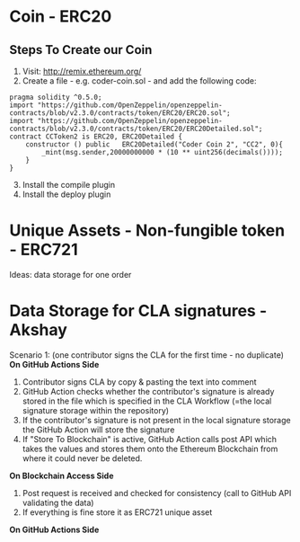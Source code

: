 # Coin - ERC20

## Steps To Create our Coin

1. Visit: http://remix.ethereum.org/
2. Create a file - e.g. coder-coin.sol - and add the following code:

```
pragma solidity ^0.5.0;
import "https://github.com/OpenZeppelin/openzeppelin-contracts/blob/v2.3.0/contracts/token/ERC20/ERC20.sol";
import "https://github.com/OpenZeppelin/openzeppelin-contracts/blob/v2.3.0/contracts/token/ERC20/ERC20Detailed.sol";
contract CCToken2 is ERC20, ERC20Detailed {
    constructor () public   ERC20Detailed("Coder Coin 2", "CC2", 0){
        _mint(msg.sender,20000000000 * (10 ** uint256(decimals())));
    }
}
```

3. Install the compile plugin
4. Install the deploy plugin



# Unique Assets - Non-fungible token - ERC721

Ideas: data storage for one order



# Data Storage for CLA signatures - Akshay

Scenario 1: (one contributor signs the CLA for the first time - no duplicate)
**On GitHub Actions Side**
1. Contributor signs CLA by copy & pasting the text into comment 
2. GitHub Action checks whether the contributor's signature is already stored in the file which is specified in the CLA Workflow (=the local signature storage within the repository)
3. If the contributor's signature is not present in the local signature storage the GitHub Action will store the signature
4. If "Store To Blockchain" is active, GitHub Action calls post API which takes the values and stores them onto the Ethereum Blockchain from where it could never be deleted. 

**On Blockchain Access Side**
1. Post request is received and checked for consistency (call to GitHub API validating the data)
2. If everything is fine store it as ERC721 unique asset






**On GitHub Actions Side**
